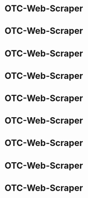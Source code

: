 # OTC-Web-Scraper
# OTC-Web-Scraper
# OTC-Web-Scraper
# OTC-Web-Scraper
# OTC-Web-Scraper
# OTC-Web-Scraper
# OTC-Web-Scraper
# OTC-Web-Scraper
# OTC-Web-Scraper
